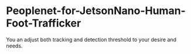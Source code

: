 # Peoplenet-for-JetsonNano-Human-Foot-Trafficker

You an adjust both tracking and detection threshold to your desire and needs.
